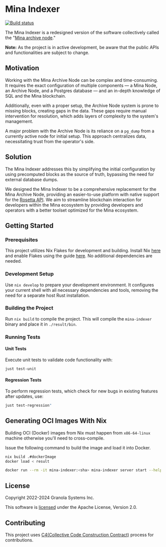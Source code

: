 # Mina Indexer

[![Build
status](https://badge.buildkite.com/c2da30c5a1deb1ff6e0ca09c5ec33f7bd0a5b57ea35df4fc15.svg)](https://buildkite.com/granola/mina-indexer)

The Mina Indexer is a redesigned version of the software collectively
called the "[Mina archive
node](https://github.com/MinaProtocol/mina/tree/develop/src/app/archive)."

**Note:** As the project is in active development, be aware that the
public APIs and functionalities are subject to change.

## Motivation

Working with the Mina Archive Node can be complex and
time-consuming. It requires the exact configuration of multiple
components — a Mina Node, an Archive Node, and a Postgres database —
and an in-depth knowledge of SQL and the Mina blockchain.

Additionally, even with a proper setup, the Archive Node system is
prone to missing blocks, creating gaps in the data. These gaps require
manual intervention for resolution, which adds layers of complexity to
the system's management.

A major problem with the Archive Node is its reliance on a `pg_dump`
from a currently active node for initial setup. This approach
centralizes data, necessitating trust from the operator's side.

## Solution

The Mina Indexer addresses this by simplifying the initial
configuration by using precomputed blocks as the source of truth,
bypassing the need for external database dumps.

We designed the Mina Indexer to be a comprehensive replacement for the
Mina Archive Node, providing an easier-to-use platform with native
support for the [Rosetta
API](https://www.rosetta-api.org/docs/welcome.html). We aim to
streamline blockchain interaction for developers within the Mina
ecosystem by providing developers and operators with a better toolset
optimized for the Mina ecosystem.

## Getting Started

### Prerequisites

This project utilizes Nix Flakes for development and building. Install
Nix [here](https://nixos.org/download.html) and enable Flakes using
the guide [here](https://nixos.wiki/wiki/Flakes). No additional
dependencies are needed.

### Development Setup

Use `nix develop` to prepare your development environment. It
configures your current shell with all necessary dependencies and
tools, removing the need for a separate host Rust installation.

### Building the Project

Run `nix build` to compile the project. This will
compile the `mina-indexer` binary and place it in `./result/bin`.

### Running Tests

#### Unit Tests

Execute unit tests to validate code functionality with:

```bash
just test-unit
```

#### Regression Tests

To perform regression tests, which check for new bugs in existing
features after updates, use:

```bash
just test-regression"
```

## Generating OCI Images With Nix

Building OCI (Docker) images from Nix must happen from `x86-64-linux` machine
otherwise you'll need to cross-compile.

Issue the following command to build the image and load it into Docker.

```bash
nix build .#dockerImage
docker load < result

docker run --rm -it mina-indexer:<sha> mina-indexer server start --help
```

## License

Copyright 2022-2024 Granola Systems Inc.

This software is [licensed](LICENSE) under the Apache License, Version 2.0.

## Contributing

This project uses [C4(Collective Code Construction
Contract)](https://rfc.zeromq.org/spec/42/) process for contributions.
